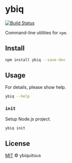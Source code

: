 # ybiq

[![Build Status](https://travis-ci.org/ybiquitous/ybiq.svg?branch=master)](https://travis-ci.org/ybiquitous/ybiq)

Command-line utilities for `npm`.

## Install

```sh
npm install ybiq --save-dev
```

## Usage

For details, please show help.

```sh
ybiq --help
```

### `init`

Setup Node.js project.

```sh
ybiq init
```

## License

[MIT](LICENSE) © ybiquitous
